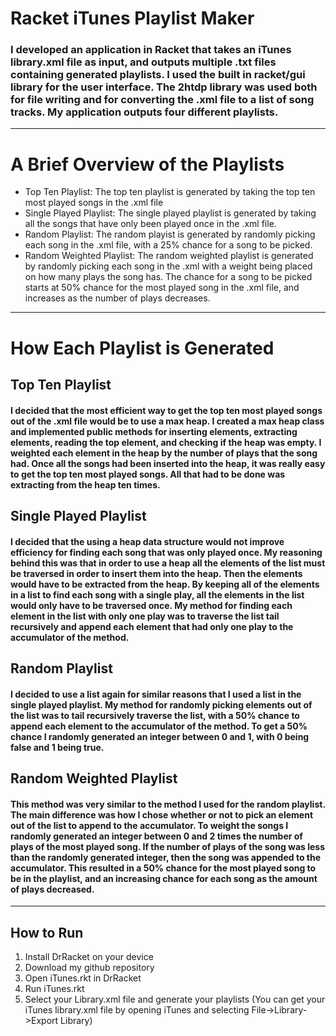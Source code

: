 # Racket iTunes Playlist Maker
### I developed an application in Racket that takes an iTunes library.xml file as input, and outputs multiple .txt files containing generated playlists. I used the built in racket/gui library for the user interface. The 2htdp library was used both for file writing and for converting the .xml file to a list of song tracks. My application outputs four different playlists.

---
# A Brief Overview of the Playlists
- Top Ten Playlist:  The top ten playlist is generated by taking the top ten most played songs in the .xml file
- Single Played Playlist:  The single played playlist is generated by taking all the songs that have only been played once in the .xml file.
- Random Playlist:  The random playist is generated by randomly picking each song in the .xml file, with a 25% chance for a song to be picked.
- Random Weighted Playlist:  The random weighted playlist is generated by randomly picking each song in the .xml with a weight being placed on how many plays the song has. The chance for a song to be picked starts at 50% chance for the most played song in the .xml file, and increases as the number of plays decreases.

---
# How Each Playlist is Generated

## Top Ten Playlist
#### I decided that the most efficient way to get the top ten most played songs out of the .xml file would be to use a max heap. I created a max heap class and implemented public methods for inserting elements, extracting elements, reading the top element, and checking if the heap was empty. I weighted each element in the heap by the number of plays that the song had. Once all the songs had been inserted into the heap, it was really easy to get the top ten most played songs. All that had to be done was extracting from the heap ten times.

## Single Played Playlist
#### I decided that the using a heap data structure would not improve efficiency for finding each song that was only played once. My reasoning behind this was that in order to use a heap all the elements of the list must be traversed in order to insert them into the heap. Then the elements would have to be extracted from the heap. By keeping all of the elements in a list to find each song with a single play, all the elements in the list would only have to be traversed once. My method for finding each element in the list with only one play was to traverse the list tail recursively and append each element that had only one play to the accumulator of the method.

## Random Playlist
#### I decided to use a list again for similar reasons that I used a list in the single played playlist. My method for randomly picking elements out of the list was to tail recursively traverse the list, with a 50% chance to append each element to the accumulator of the method. To get a 50% chance I randomly generated an integer between 0 and 1, with 0 being false and 1 being true. 

## Random Weighted Playlist
#### This method was very similar to the method I used for the random playlist. The main difference was how I chose whether or not to pick an element out of the list to append to the accumulator. To weight the songs I randomly generated an integer between 0 and 2 times the number of plays of the most played song. If the number of plays of the song was less than the randomly generated integer, then the song was appended to the accumulator. This resulted in a 50% chance for the most played song to be in the playlist, and an increasing chance for each song as the amount of plays decreased.

---
## How to Run
1. Install DrRacket on your device
2. Download my github repository
3. Open iTunes.rkt in DrRacket
4. Run iTunes.rkt
5. Select your Library.xml file and generate your playlists
(You can get your iTunes library.xml file by opening iTunes and selecting File->Library->Export Library)
